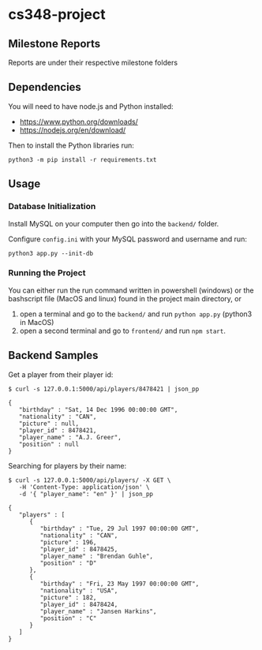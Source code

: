 # cs348-project

## Milestone Reports
Reports are under their respective milestone folders

## Dependencies
You will need to have node.js and Python installed:

- https://www.python.org/downloads/
- https://nodejs.org/en/download/

Then to install the Python libraries run:
```
python3 -m pip install -r requirements.txt
```

## Usage

### Database Initialization
Install MySQL on your computer then go into the `backend/` folder.

Configure `config.ini` with your MySQL password and username and run:
```
python3 app.py --init-db
```

### Running the Project
You can either run the run command written in powershell (windows) or the bashscript file (MacOS and linux)
found in the project main directory, or

1. open a terminal and go to the `backend/` and run `python app.py` (python3 in MacOS)
2. open a second terminal and go to `frontend/` and run `npm start`.

## Backend Samples
Get a player from their player id:
```
$ curl -s 127.0.0.1:5000/api/players/8478421 | json_pp
```
```
{
   "birthday" : "Sat, 14 Dec 1996 00:00:00 GMT",
   "nationality" : "CAN",
   "picture" : null,
   "player_id" : 8478421,
   "player_name" : "A.J. Greer",
   "position" : null
}
```

Searching for players by their name:
```
$ curl -s 127.0.0.1:5000/api/players/ -X GET \
   -H 'Content-Type: application/json' \
   -d '{ "player_name": "en" }' | json_pp
```
```
{
   "players" : [
      {
         "birthday" : "Tue, 29 Jul 1997 00:00:00 GMT",
         "nationality" : "CAN",
         "picture" : 196,
         "player_id" : 8478425,
         "player_name" : "Brendan Guhle",
         "position" : "D"
      },
      {
         "birthday" : "Fri, 23 May 1997 00:00:00 GMT",
         "nationality" : "USA",
         "picture" : 182,
         "player_id" : 8478424,
         "player_name" : "Jansen Harkins",
         "position" : "C"
      }
   ]
}
```
